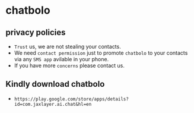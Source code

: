 # chatbolo

## privacy policies

- `Trust` us, we are not stealing your contacts. 
- We need `contact permission` just to promote `chatbolo` to your contacts via any `SMS app` avilable in your phone.
- If you have more `concerns` please contact us.

## Kindly download chatbolo 
 - `https://play.google.com/store/apps/details?id=com.jaxlayer.ai.chat&hl=en`
